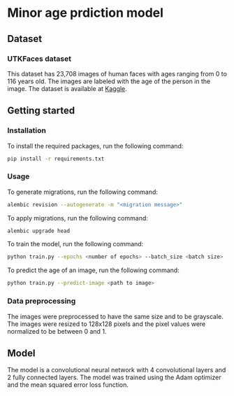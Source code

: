 # Minor age prdiction model

## Dataset

### UTKFaces dataset

This dataset has 23,708 images of human faces with ages ranging from 0 to 116 years old. The images are labeled with the age of the person in the image. The dataset is available at [Kaggle](https://www.kaggle.com/jangedoo/utkface-new).

## Getting started

### Installation

To install the required packages, run the following command:

```bash
pip install -r requirements.txt
```

### Usage

To generate migrations, run the following command:

```bash
alembic revision --autogenerate -m "<migration message>"
```

To apply migrations, run the following command:

```bash
alembic upgrade head
```

To train the model, run the following command:

```bash
python train.py --epochs <number of epochs> --batch_size <batch size>
```

To predict the age of an image, run the following command:

```bash
python train.py --predict-image <path to image>
```

### Data preprocessing

The images were preprocessed to have the same size and to be grayscale. The images were resized to 128x128 pixels and the pixel values were normalized to be between 0 and 1.

## Model

The model is a convolutional neural network with 4 convolutional layers and 2 fully connected layers. The model was trained using the Adam optimizer and the mean squared error loss function.


